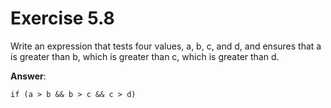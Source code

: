 # Exercise 5.8

Write an expression that tests four values, a, b, c, and d, and ensures that a is greater than b, which is greater than c, which is greater than d.

**Answer**:

`if (a > b && b > c && c > d)`